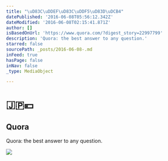 ```yaml
---
title: "\uD83C\uDDEF\uD83C\uDDF5\uD83D\uDCB4"
datePublished: '2016-06-08T05:56:12.342Z'
dateModified: '2016-06-08T02:15:41.871Z'
author: []
isBasedOnUrl: 'https://www.quora.com/?digest_story=22997799'
description: 'Quora: the best answer to any question.'
starred: false
sourcePath: _posts/2016-06-08-.md
inFeed: true
hasPage: false
inNav: false
_type: MediaObject

---
```

# 🇯🇵💴

<article style=""><h1>Quora</h1><p>Quora: the best answer to any question.</p><img src="https://qsf.is.quoracdn.net/-images.new_grid.fb_share_default.pnge6dde9cfa6e03c43.png" /></article>